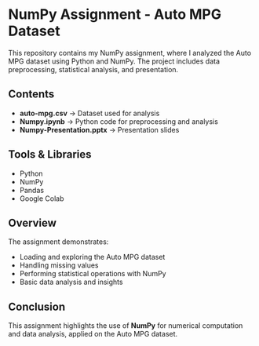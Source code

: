 # NumPy Assignment - Auto MPG Dataset

This repository contains my NumPy assignment, where I analyzed the Auto MPG dataset using Python and NumPy. The project includes data preprocessing, statistical analysis, and presentation.

## Contents
- **auto-mpg.csv** → Dataset used for analysis  
- **Numpy.ipynb** → Python code for preprocessing and analysis  
- **Numpy-Presentation.pptx** → Presentation slides  

## Tools & Libraries
- Python  
- NumPy  
- Pandas  
- Google Colab 

## Overview
The assignment demonstrates:
- Loading and exploring the Auto MPG dataset  
- Handling missing values  
- Performing statistical operations with NumPy  
- Basic data analysis and insights  

## Conclusion
This assignment highlights the use of **NumPy** for numerical computation and data analysis, applied on the Auto MPG dataset.


